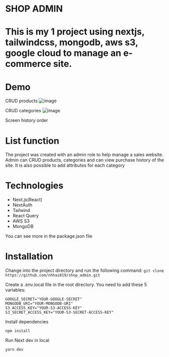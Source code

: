 # SHOP ADMIN
# This is my 1 project using nextjs, tailwindcss, mongodb, aws s3, google cloud to manage an e-commerce site.

# Demo

CRUD products 
![image](https://github.com/nhhai819/shop_admin/assets/81414202/2aaa07c7-c1b2-403b-b788-14b28d7685e9)

CRUD categories
![image](https://github.com/nhhai819/shop_admin/assets/81414202/83328362-bb88-4b4e-abc2-d443c4a26a6f)

Screen history order

# List function
The project was created with an admin role to help manage a sales website. Admin can CRUD products, categories and can view purchase history of the site. It is also possible to add attributes for each category

# Technologies 

- Next.js(React)
- NextAuth
- Tailwind
- React Query
- AWS S3
- MongoDB

You can see more in the package.json file


# Installation

Change into the project directory and run the following command:
```git clone https://github.com/nhhai819/shop_admin.git```

Create a .env.local file in the root directory. You need to add these 5 variables:
```GOOGLE_ID="YOUR-GOOGLE-ID"
GOOGLE_SECRET="YOUR-GOOGLE-SECRET"
MONGODB_URI="YOUR-MONGODB-URI"
S3_ACCESS_KEY="YOUR-S3-ACCESS-KEY"
S3_SECRET_ACCESS_KEY="YOUR-S3-SECRET-ACCESS-KEY"
```
Install dependencies

```npm install```

Run Next dev in local

```yarn dev```
# 




